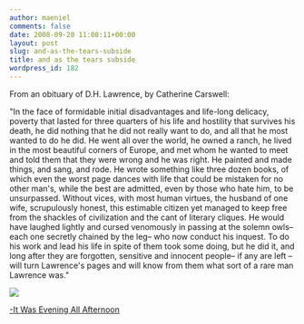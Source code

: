 ```yaml
---
author: maeniel
comments: false
date: 2008-09-28 11:08:11+00:00
layout: post
slug: and-as-the-tears-subside
title: and as the tears subside
wordpress_id: 182
---
```


From an obituary of D.H. Lawrence, by Catherine Carswell:

"In the face of formidable initial disadvantages and life-long delicacy, poverty that lasted for three quarters of his life and hostility that survives his death, he did nothing that he did not really want to do, and all that he most wanted to do he did. He went all over the world, he owned a ranch, he lived in the most beautiful corners of Europe, and met whom he wanted to meet and told them that they were wrong and he was right. He painted and made things, and sang, and rode. He wrote something like three dozen books, of which even the worst page dances with life that could be mistaken for no other man's, while the best are admitted, even by those who hate him, to be unsurpassed. Without vices, with most human virtues, the husband of one wife, scrupulously honest, this estimable citizen yet managed to keep free from the shackles of civilization and the cant of literary cliques. He would have laughed lightly and cursed venomously in passing at the solemn owls– each one secretly chained by the leg– who now conduct his inquest. To do his work and lead his life in spite of them took some doing, but he did it, and long after they are forgotten, sensitive and innocent people– if any are left –will turn Lawrence's pages and will know from them what sort of a rare man Lawrence was."

[![](http://maeniel.files.wordpress.com/2008/09/buid631.jpg)](http://maeniel.files.wordpress.com/2008/09/buid631.jpg)

[-It Was Evening All Afternoon](http://yvonnegeorgina.blogspot.com/)
